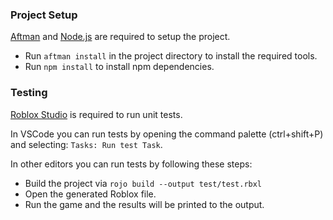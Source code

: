 ### Project Setup
[Aftman](https://github.com/LPGhatguy/aftman) and [Node.js](https://nodejs.org) are required to setup the project.
- Run `aftman install` in the project directory to install the required tools.
- Run `npm install` to install npm dependencies.

### Testing
[Roblox Studio](https://create.roblox.com/docs/studio/setting-up-roblox-studio) is required to run unit tests.

In VSCode you can run tests by opening the command palette (ctrl+shift+P) and selecting: `Tasks: Run test Task`.

In other editors you can run tests by following these steps:
- Build the project via `rojo build --output test/test.rbxl`
- Open the generated Roblox file.
- Run the game and the results will be printed to the output.
